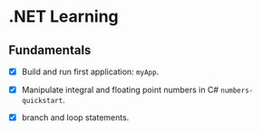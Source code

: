 # .NET Learning

## Fundamentals
- [x] Build and run first application: `myApp`.
- [x] Manipulate integral and floating point numbers in C# `numbers-quickstart`.
- [x] branch and loop statements.

